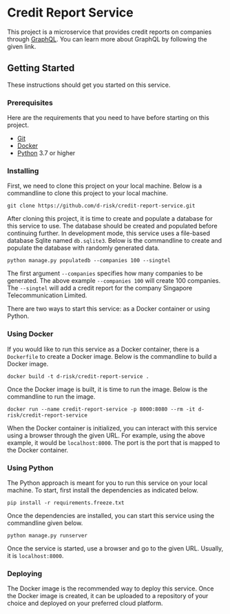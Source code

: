 # Credit Report Service

This project is a microservice that provides credit reports on companies through [GraphQL].
You can learn more about GraphQL by following the given link.

## Getting Started

These instructions should get you started on this service.

### Prerequisites

Here are the requirements that you need to have before starting on this project.

* [Git]
* [Docker]
* [Python] 3.7 or higher

### Installing

First, we need to clone this project on your local machine.
Below is a commandline to clone this project to your local machine.

```commandline
git clone https://github.com/d-risk/credit-report-service.git
```

After cloning this project, it is time to create and populate a database for this service to use.
The database should be created and populated before continuing further.
In development mode, this service uses a file-based database Sqlite named `db.sqlite3`.
Below is the commandline to create and populate the database with randomly generated data.

```commandline
python manage.py populatedb --companies 100 --singtel
```

The first argument `--companies` specifies how many companies to be generated.
The above example `--companies 100` will create 100 companies.
The `--singtel` will add a credit report for the company Singapore Telecommunication Limited.

There are two ways to start this service: as a Docker container or using Python.

### Using Docker

If you would like to run this service as a Docker container, there is a `Dockerfile` to create a Docker image.
Below is the commandline to build a Docker image.

```commandline
docker build -t d-risk/credit-report-service .
```

Once the Docker image is built, it is time to run the image.
Below is the commandline to run the image.

```commandline
docker run --name credit-report-service -p 8000:8080 --rm -it d-risk/credit-report-service
```

When the Docker container is initialized, you can interact with this service using a browser through the given URL.
For example, using the above example, it would be `localhost:8000`.
The port is the port that is mapped to the Docker container.

### Using Python

The Python approach is meant for you to run this service on your local machine.
To start, first install the dependencies as indicated below.

```commandline
pip install -r requirements.freeze.txt
```

Once the dependencies are installed, you can start this service using the commandline given below.

```commandline
python manage.py runserver
```

Once the service is started, use a browser and go to the given URL.
Usually, it is `localhost:8000`.

### Deploying

The Docker image is the recommended way to deploy this service.
Once the Docker image is created, it can be uploaded to a repository of your choice and deployed on your preferred cloud platform.


[GraphQL]: https://graphql.org/
[Git]: https://git-scm.com/
[Docker]: https://www.docker.com/
[Python]: https://www.python.org/
